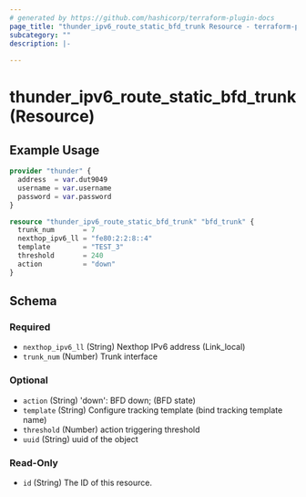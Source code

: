 ```yaml
---
# generated by https://github.com/hashicorp/terraform-plugin-docs
page_title: "thunder_ipv6_route_static_bfd_trunk Resource - terraform-provider-thunder"
subcategory: ""
description: |-
  
---
```


# thunder_ipv6_route_static_bfd_trunk (Resource)



## Example Usage

```terraform
provider "thunder" {
  address  = var.dut9049
  username = var.username
  password = var.password
}

resource "thunder_ipv6_route_static_bfd_trunk" "bfd_trunk" {
  trunk_num       = 7
  nexthop_ipv6_ll = "fe80:2:2:8::4"
  template        = "TEST_3"
  threshold       = 240
  action          = "down"
}
```

<!-- schema generated by tfplugindocs -->
## Schema

### Required

- `nexthop_ipv6_ll` (String) Nexthop IPv6 address (Link_local)
- `trunk_num` (Number) Trunk interface

### Optional

- `action` (String) 'down': BFD down;  (BFD state)
- `template` (String) Configure tracking template (bind tracking template name)
- `threshold` (Number) action triggering threshold
- `uuid` (String) uuid of the object

### Read-Only

- `id` (String) The ID of this resource.


